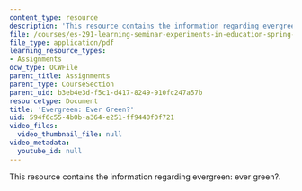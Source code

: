 ```yaml
---
content_type: resource
description: 'This resource contains the information regarding evergreen: ever green?.'
file: /courses/es-291-learning-seminar-experiments-in-education-spring-2003/594f6c554b0ba364e251ff9440f0f721_MITES_291S03_10.pdf
file_type: application/pdf
learning_resource_types:
- Assignments
ocw_type: OCWFile
parent_title: Assignments
parent_type: CourseSection
parent_uid: b3eb4e3d-f5c1-d417-8249-910fc247a57b
resourcetype: Document
title: 'Evergreen: Ever Green?'
uid: 594f6c55-4b0b-a364-e251-ff9440f0f721
video_files:
  video_thumbnail_file: null
video_metadata:
  youtube_id: null
---
```

This resource contains the information regarding evergreen: ever green?.

